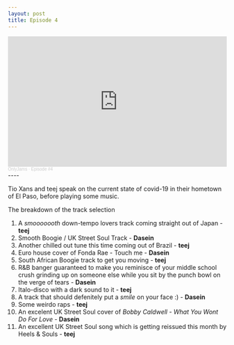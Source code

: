 ```yaml
---
layout: post
title: Episode 4
---
```

<iframe width="100%" height="300" scrolling="no" frameborder="no" allow="autoplay" src="https://w.soundcloud.com/player/?url=https%3A//api.soundcloud.com/tracks/908906011&color=%23ff5500&auto_play=false&hide_related=true&show_comments=false&show_user=true&show_reposts=false&show_teaser=true&visual=true"></iframe><div style="font-size: 10px; color: #cccccc;line-break: anywhere;word-break: normal;overflow: hidden;white-space: nowrap;text-overflow: ellipsis; font-family: Interstate,Lucida Grande,Lucida Sans Unicode,Lucida Sans,Garuda,Verdana,Tahoma,sans-serif;font-weight: 100;"><a href="https://soundcloud.com/onlyjamsradio" title="OnlyJams" target="_blank" style="color: #cccccc; text-decoration: none;">OnlyJams</a> · <a href="https://soundcloud.com/onlyjamsradio/episode-4" title="Episode #4" target="_blank" style="color: #cccccc; text-decoration: none;">Episode #4</a></div>
----

Tio Xans and teej speak on the current state of covid-19 in their hometown of El Paso, before playing some music.

The breakdown of the track selection
1. A *smooooooth* down-tempo lovers track coming straight out of Japan - **teej**
2. Smooth Boogie / UK Street Soul Track - **Dasein**
3. Another chilled out tune this time coming out of Brazil - **teej**
4. Euro house cover of Fonda Rae - Touch me - **Dasein**
5. South African Boogie track to get you moving - **teej**
6. R&B banger guaranteed to make you reminisce of your middle school crush grinding up on someone else while you sit by the punch bowl on the verge of tears - **Dasein**
7. Italo-disco with a dark sound to it - **teej**
8. A track that should defenitely put a *smile* on your face :) - **Dasein**
9. Some weirdo raps - **teej**
10. An excelent UK Street Soul cover of *Bobby Caldwell - What You Wont Do For Love* - **Dasein**
11. An excellent UK Street Soul song which is getting reissued this month by Heels & Souls - **teej**
